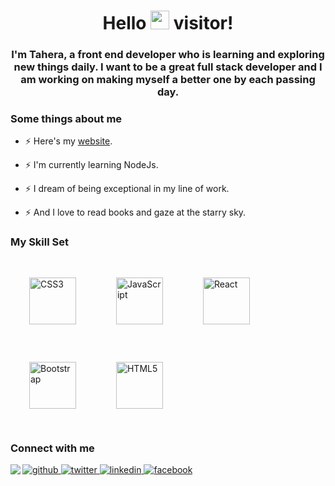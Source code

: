 
# <div align="center">Hello <img src="https://raw.githubusercontent.com/MartinHeinz/MartinHeinz/master/wave.gif" width="30px"> visitor!</div>
### <div align="center">I'm Tahera, a front end developer who is learning and exploring new things daily. I want to be a great full stack developer and I am working on making myself a better one by each passing day.</div>  
  


### Some things about me 
- ⚡ Here's my <a href="https://tahera.netlify.app" target="_blank">website</a>.  
  

- ⚡ I'm currently learning NodeJs.  
  

- ⚡ I dream of being exceptional in my line of work.  
  

- ⚡ And I love to read books and gaze at the starry sky.  
  



### My Skill Set  
<div align="left">  
<img style="margin: 30px" src="https://profilinator.rishav.dev/skills-assets/css3-original-wordmark.svg" alt="CSS3" height="75" />  
<img style="margin: 30px" src="https://profilinator.rishav.dev/skills-assets/javascript-original.svg" alt="JavaScript" height="75" />  
<img style="margin: 30px" src="https://profilinator.rishav.dev/skills-assets/react-original-wordmark.svg" alt="React" height="75" />  
<img style="margin: 30px" src="https://profilinator.rishav.dev/skills-assets/bootstrap-plain.svg" alt="Bootstrap" height="75" />  
<img style="margin: 30px" src="https://profilinator.rishav.dev/skills-assets/html5-original-wordmark.svg" alt="HTML5" height="75" />  
</div>  



### Connect with me  
<a href="https://github.com/Undisclosed64" target="_blank">
<img src=https://img.shields.io/badge/github-%2324292e.svg?&style=for-the-badge&logo=github&logoColor=white alt=github style="margin-bottom: 5px;" />
</a>
<a href="https://twitter.com/alam_tahera" target="_blank">
<img src=https://img.shields.io/badge/twitter-%2300acee.svg?&style=for-the-badge&logo=twitter&logoColor=white alt=twitter style="margin-bottom: 5px;" />
</a>
<a href="https://www.linkedin.com/in/tahera-alam-77a25a229/" target="_blank">
<img src=https://img.shields.io/badge/linkedin-%231E77B5.svg?&style=for-the-badge&logo=linkedin&logoColor=white alt=linkedin style="margin-bottom: 5px;" />
</a>
<a href="https://www.facebook.com/tania.a.9066" target="_blank">
<img src=https://img.shields.io/badge/facebook-%232E87FB.svg?&style=for-the-badge&logo=facebook&logoColor=white alt=facebook style="margin-bottom: 5px;" />
</a>  
  



<img src="https://github-readme-stats.vercel.app/api?username=Undisclosed64&show_icons=true&count_private=true&hide_border=true" align="left" /> 

